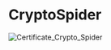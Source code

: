 # CryptoSpider

![Certificate_Crypto_Spider](https://user-images.githubusercontent.com/81981737/148806613-e4c35182-7c16-4fb6-9627-fb63d0d48479.jpg)
